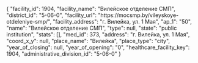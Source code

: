 {
    "facility_id": 1904,
    "facility_name": "Вилейское отделение СМП",
    "district_id": "5-06-0",
    "facility_url": "https:\/\/mocsmp.by\/vileyskoye-otdeleniye-smp\/",
    "facility_address": "г. Вилейка, ул. 1 Мая",
    "ap_1": "50",
    "name": "Вилейское отделение СМП",
    "type": null,
    "state": "public institution",
    "stats": [],
    "med_id": 373,
    "address": "г. Вилейка, ул. 1 Мая",
    "coord_x_y": null,
    "place_name": "Вилейка",
    "place_type": "city",
    "year_of_closing": null,
    "year_of_opening": "0",
    "healthcare_facility_key": 1904,
    "administrative_division_id": "5-06-0"
}